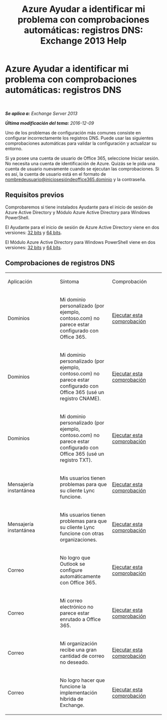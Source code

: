 ﻿---
title: 'Azure Ayudar a identificar mi problema con comprobaciones automáticas: registros DNS: Exchange 2013 Help'
TOCTitle: 'Azure Ayudar a identificar mi problema con comprobaciones automáticas: registros DNS'
ms:assetid: 1ef42cde-4df4-401a-b8f2-494630996ca8
ms:mtpsurl: https://technet.microsoft.com/es-es/library/Dn793619(v=EXCHG.150)
ms:contentKeyID: 62630014
ms.date: 05/22/2018
mtps_version: v=EXCHG.150
ms.translationtype: MT
---

# Azure Ayudar a identificar mi problema con comprobaciones automáticas: registros DNS

 

_**Se aplica a:** Exchange Server 2013_

_**Última modificación del tema:** 2016-12-09_

Uno de los problemas de configuración más comunes consiste en configurar incorrectamente los registros DNS. Puede usar las siguientes comprobaciones automáticas para validar la configuración y actualizar su entorno.

Si ya posee una cuenta de usuario de Office 365, seleccione Iniciar sesión. No necesita una cuenta de identificación de Azure. Quizás se le pida una cuenta de usuario nuevamente cuando se ejecutan las comprobaciones. Si es así, la cuenta de usuario está en el formato de nombredeusuario@iniciosesióndeoffice365.dominio y la contraseña.

## Requisitos previos

Comprobaremos si tiene instalados Ayudante para el inicio de sesión de Azure Active Directory y Módulo Azure Active Directory para Windows PowerShell.

El Ayudante para el inicio de sesión de Azure Active Directory viene en dos versiones: [32 bits](https://go.microsoft.com/fwlink/?linkid=286261) y [64 bits](https://go.microsoft.com/fwlink/?linkid=286262).

El Módulo Azure Active Directory para Windows PowerShell viene en dos versiones: [32 bits](https://go.microsoft.com/fwlink/?linkid=286258) y [64 bits](https://go.microsoft.com/fwlink/?linkid=286259).

## Comprobaciones de registros DNS


<table>
<colgroup>
<col style="width: 33%" />
<col style="width: 33%" />
<col style="width: 33%" />
</colgroup>
<tbody>
<tr class="odd">
<td><p>Aplicación</p></td>
<td><p>Síntoma</p></td>
<td><p>Comprobación</p></td>
</tr>
<tr class="even">
<td><p>Dominios</p></td>
<td><p>Mi dominio personalizado (por ejemplo, contoso.com) no parece estar configurado con Office 365.</p></td>
<td><p><a href="https://go.microsoft.com/?linkid=9834905">Ejecutar esta comprobación</a></p></td>
</tr>
<tr class="odd">
<td><p>Dominios</p></td>
<td><p>Mi dominio personalizado (por ejemplo, contoso.com) no parece estar configurado con Office 365 (usé un registro CNAME).</p></td>
<td><p><a href="https://go.microsoft.com/?linkid=9834905">Ejecutar esta comprobación</a></p></td>
</tr>
<tr class="even">
<td><p>Dominios</p></td>
<td><p>Mi dominio personalizado (por ejemplo, contoso.com) no parece estar configurado con Office 365 (usé un registro TXT).</p></td>
<td><p><a href="https://go.microsoft.com/?linkid=9834905">Ejecutar esta comprobación</a></p></td>
</tr>
<tr class="odd">
<td><p>Mensajería instantánea</p></td>
<td><p>Mis usuarios tienen problemas para que su cliente Lync funcione.</p></td>
<td><p><a href="https://go.microsoft.com/?linkid=9834901">Ejecutar esta comprobación</a></p></td>
</tr>
<tr class="even">
<td><p>Mensajería instantánea</p></td>
<td><p>Mis usuarios tienen problemas para que su cliente Lync funcione con otras organizaciones.</p></td>
<td><p><a href="https://go.microsoft.com/?linkid=9834902">Ejecutar esta comprobación</a></p></td>
</tr>
<tr class="odd">
<td><p>Correo</p></td>
<td><p>No logro que Outlook se configure automáticamente con Office 365.</p></td>
<td><p><a href="https://go.microsoft.com/?linkid=9834897">Ejecutar esta comprobación</a></p></td>
</tr>
<tr class="even">
<td><p>Correo</p></td>
<td><p>Mi correo electrónico no parece estar enrutado a Office 365.</p></td>
<td><p><a href="https://go.microsoft.com/?linkid=9834898">Ejecutar esta comprobación</a></p></td>
</tr>
<tr class="odd">
<td><p>Correo</p></td>
<td><p>Mi organización recibe una gran cantidad de correo no deseado.</p></td>
<td><p><a href="https://go.microsoft.com/?linkid=9834903">Ejecutar esta comprobación</a></p></td>
</tr>
<tr class="even">
<td><p>Correo</p></td>
<td><p>No logro hacer que funcione la implementación híbrida de Exchange.</p></td>
<td><p><a href="https://go.microsoft.com/?linkid=9834904">Ejecutar esta comprobación</a></p></td>
</tr>
</tbody>
</table>

